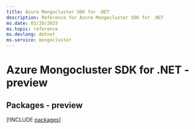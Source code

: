 ```yaml
---
title: Azure Mongocluster SDK for .NET
description: Reference for Azure Mongocluster SDK for .NET
ms.date: 03/20/2025
ms.topic: reference
ms.devlang: dotnet
ms.service: mongocluster
---
```

# Azure Mongocluster SDK for .NET - preview
## Packages - preview
[!INCLUDE [packages](mongocluster-index.md)]